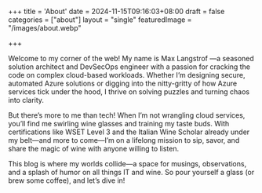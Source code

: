 +++
title = 'About'
date = 2024-11-15T09:16:03+08:00
draft = false
categories = ["about"]
layout = "single"
featuredImage = "/images/about.webp"

+++

Welcome to my corner of the web! My name is Max Langstrof —a seasoned solution architect and DevSecOps engineer with a passion for cracking the code on complex cloud-based workloads. Whether I’m designing secure, automated Azure solutions or digging into the nitty-gritty of how Azure services tick under the hood, I thrive on solving puzzles and turning chaos into clarity.

But there’s more to me than tech! When I’m not wrangling cloud services, you’ll find me swirling wine glasses and training my taste buds. With certifications like WSET Level 3 and the Italian Wine Scholar already under my belt—and more to come—I’m on a lifelong mission to sip, savor, and share the magic of wine with anyone willing to listen.

This blog is where my worlds collide—a space for musings, observations, and a splash of humor on all things IT and wine. So pour yourself a glass (or brew some coffee), and let’s dive in!

